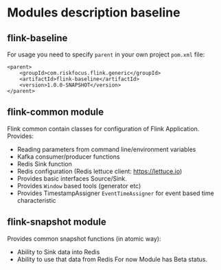 # Modules description baseline
## flink-baseline
For usage you need to specify `parent` in your own project `pom.xml` file: 
```
<parent>
    <groupId>com.riskfocus.flink.generic</groupId>
    <artifactId>flink-baseline</artifactId>
    <version>1.0.0-SNAPSHOT</version>
</parent>
```
## flink-common module
Flink common contain classes for configuration of Flink Application.
Provides:
 - Reading parameters from command line/environment variables
 - Kafka consumer/producer functions
 - Redis Sink function
 - Redis configuration (Redis lettuce client: https://lettuce.io) 
 - Provides basic interfaces Source/Sink.
 - Provides `Window` based tools (generator etc)
 - Provides TimestampAssigner `EventTimeAssigner` for event based time characteristic
## flink-snapshot module
Provides common snapshot functions (in atomic way):
 - Ability to Sink data into Redis
 - Ability to use that data from Redis
For now Module has Beta status. 